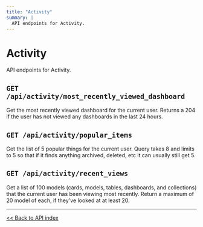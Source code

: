 ```yaml
---
title: "Activity"
summary: |
  API endpoints for Activity.
---
```


# Activity

API endpoints for Activity.

## `GET /api/activity/most_recently_viewed_dashboard`

Get the most recently viewed dashboard for the current user. Returns a 204 if the user has not viewed any dashboards
   in the last 24 hours.

## `GET /api/activity/popular_items`

Get the list of 5 popular things for the current user. Query takes 8 and limits to 5 so that if it
  finds anything archived, deleted, etc it can usually still get 5.

## `GET /api/activity/recent_views`

Get a list of 100 models (cards, models, tables, dashboards, and collections) that the current user has been viewing most
  recently. Return a maximum of 20 model of each, if they've looked at at least 20.

---

[<< Back to API index](../api-documentation.md)